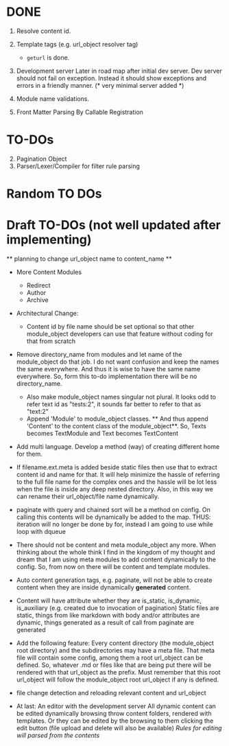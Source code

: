 # DONE
1. Resolve content id.
2. Template tags (e.g. url_object resolver tag) 
    - `geturl` is done. 
3. Development server
    Later in road map after initial dev server.
        Dev server should not fail on exception. Instead it should show exceptions and errors in a friendly manner.
    (* very minimal server added *)
    
4. Module name validations.
5. Front Matter Parsing By Callable Registration

# TO-DOs
2. Pagination Object
3. Parser/Lexer/Compiler for filter rule parsing

# Random TO DOs

# Draft TO-DOs (not well updated after implementing)
** planning to change url_object name to content_name **

- More Content Modules
    - Redirect
    - Author
    - Archive

- Architectural Change:
    - Content id by file name should be set optional so that other module_object developers can use that feature without coding for that from scratch
    
- Remove directory_name from modules and let name of the module_object do that job.
    I do not want confusion and keep the names the same everywhere.
    And thus it is wise to have the same name everywhere. So, form this to-do implementation there
    will be no directory_name. 
    
    - Also make module_object names singular not plural. It looks odd to refer text id as "tests:2", it sounds far better to refer to that as "text:2"
    - Append 'Module' to module_object classes. ** And thus append 'Content' to the content class of the module_object**. So, Texts becomes TextModule and Text becomes TextContent 

- Add multi language.
    Develop a method (way) of creating different home for them.

- If filename.ext.meta is added beside static files then use that to extract content id and name for that.
    It will help minimize the hassle of referring to the full file name for the complex ones and the hassle will be lot less when the file is inside any deep nested directory.
    Also, in this way we can rename their url_object/file name dynamically.

- paginate with query and chained sort will be a method on config.
    On calling this contents will be dynamically be added to the map.
    THUS: iteration will no longer be done by for, instead I am going to use while loop with dqueue
    
- There should not be content and meta module_object any more.
    When thinking about the whole think I find in the kingdom of my thought and dream that I am using meta modules to add content dynamically to the config.
    So, from now on there will be content and template modules.
- Auto content generation tags, e.g. paginate, will not be able to create content when they are inside dynamically **generated** content.

- Content will have attribute whether they are is_static, is_dynamic, is_auxiliary (e.g. created due to invocation of pagination)
    Static files are static, things from like markdown with body and/or attributes are dynamic, things generated as a result of call from paginate are generated

- Add the following feature:
    Every content directory (the module_object root directory) and the subdirectories
     may have a meta file. That meta file will contain some config, among them 
     a root url_object can be defined. So, whatever .md or files like that are being put there will
     be rendered with that url_object as the prefix.
     Must remember that this root url_object will follow the module_object root url_object if any is defined.

- file change detection and reloading relevant content and url_object

- At last: An editor with the development server
    All dynamic content can be edited dynamically browsing throw content folders, rendered with templates.
    Or they can be edited by the browsing to them clicking the edit button (file upload and delete will also be available)
    *Rules for editing will parsed from the contents*
